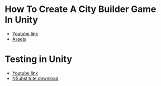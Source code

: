 # How To Create A City Builder Game In Unity
- [Youtube link][1]
- [Assets][2]

# Testing in Unity
- [Youtube link][3]
- [NSubstitute download][4]

[1]: https://www.youtube.com/watch?v=vyluZvCcA2g&list=PLQbzkJk10-f4S3O7PdJ3-mhRArkQSh3no&index=1&ab_channel=EducationEcosystem
[2]: https://www.kenney.nl/
[3]: https://www.youtube.com/watch?v=qCghhGLUa-Y&ab_channel=JasonWeimann
[4]: https://github.com/nsubstitute/NSubstitute